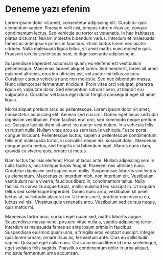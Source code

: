 # Deneme yazı efenim

Lorem ipsum dolor sit amet, consectetur adipiscing elit. Curabitur quis elementum sapien. Praesent velit nisi, tempus rutrum risus ac, congue condimentum lectus. Sed vehicula eu tortor et venenatis. In hac habitasse platea dictumst. Nullam molestie bibendum varius. Interdum et malesuada fames ac ante ipsum primis in faucibus. Etiam luctus lorem nec auctor ultrices. Nulla malesuada ligula tellus, sit amet mattis nunc molestie quis. Praesent iaculis scelerisque sem, id dignissim ante adipiscing in.

Suspendisse imperdiet accumsan quam, eu eleifend est vestibulum pellentesque. Maecenas laoreet aliquet lorem. Sed hendrerit, lorem sit amet euismod ultricies, eros leo ultricies est, vel auctor mi tellus ac arcu. Curabitur cursus vehicula nunc non molestie. Sed nec bibendum massa. Nunc ullamcorper fermentum tincidunt. Proin vitae orci volutpat, pharetra ligula et, vulputate dolor. Sed elementum rutrum libero, at blandit nisi vulputate a. Curabitur vel lacus eget dolor fringilla consequat eget sit amet ligula.

Morbi aliquet pretium arcu ac pellentesque. Lorem ipsum dolor sit amet, consectetur adipiscing elit. Aenean sed nisi orci. Donec eget lacus sed nibh dignissim vestibulum. Proin facilisis erat orci, sed commodo neque pretium ac. Quisque lacinia diam sit amet leo auctor vestibulum. In a vehicula felis, ut rutrum nulla. Nullam vitae arcu eu sem iaculis vehicula. Fusce porta congue tincidunt. Pellentesque luctus, sapien a pellentesque condimentum, felis erat malesuada tortor, in convallis neque nisi suscipit dolor. Maecenas congue porta metus, sed fringilla nisi bibendum eget. Mauris nunc diam, gravida eu viverra quis, ornare ut metus.

Nam luctus facilisis eleifend. Proin ut lacus ante. Nullam adipiscing sem in nulla facilisis, nec tristique turpis feugiat. Praesent nec ultricies nunc. Curabitur dignissim sed sapien non mollis. Suspendisse lobortis sed lectus eu elementum. Maecenas eu interdum nibh, non interdum elit. Vestibulum vestibulum nulla viverra, faucibus libero in, condimentum tellus. Nulla facilisi. In convallis augue turpis, mollis euismod leo suscipit in. Ut aliquam tellus sed scelerisque imperdiet. Donec nunc arcu, vestibulum sit amet lectus at, sollicitudin placerat mi. Ut metus velit, porttitor non viverra eu, luctus vel nisl. Vivamus quis venenatis arcu. Vestibulum sed cursus neque, quis mattis mi.

Maecenas tortor arcu, cursus eget quam sed, mattis lobortis augue. Suspendisse massa nunc, posuere vitae nulla a, sagittis adipiscing tortor. Interdum et malesuada fames ac ante ipsum primis in faucibus. Suspendisse euismod quam urna, a fringilla eros volutpat suscipit. Integer quis lorem ornare, ornare risus ac, fermentum ante. Cras eu sollicitudin sapien. Quisque eget nulla nunc. Cras accumsan libero id urna scelerisque, eget sodales felis sagittis. Phasellus condimentum dolor in urna aliquet, molestie fermentum urna accumsan.

